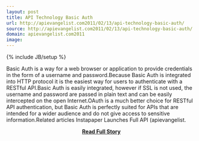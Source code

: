 ```yaml
---
layout: post
title: API Technology Basic Auth
url: http://apievangelist.com2011/02/13/api-technology-basic-auth/
source: http://apievangelist.com2011/02/13/api-technology-basic-auth/
domain: apievangelist.com2011
image: 
---
```

{% include JB/setup %}<p>Basic Auth is a way for a web browser or application to provide credentials in the form of a username and password.Because Basic Auth is integrated into HTTP protocol it is the easiest way for users to authenticate with a RESTful API.Basic Auth is easily integrated, however if SSL is not used, the username and password are passed in plain text and can be easily intercepted on the open Internet.OAuth is a much better choice for RESTful API authentication, but Basic Auth is perfectly suited for APIs that are intended for a wider audience and do not give access to sensitive information.Related articles Instapaper Launches Full API (apievangelist.</p>
<center><p><a href="http://apievangelist.com2011/02/13/api-technology-basic-auth/" style='padding:25px; font-sze:18px; font-weight: bold;'>Read Full Story</a></p></center>
